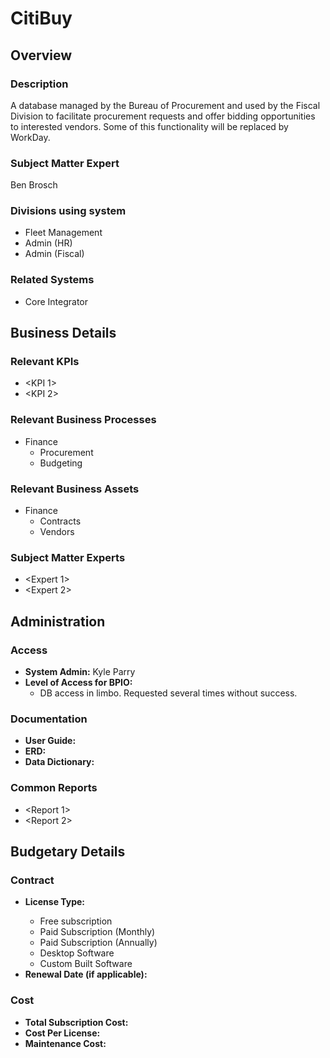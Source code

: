 # CitiBuy

## Overview

### Description
A database managed by the Bureau of Procurement and used by the Fiscal Division to facilitate procurement requests and offer bidding opportunities to interested vendors. Some of this functionality will be replaced by WorkDay.

### Subject Matter Expert
Ben Brosch

### Divisions using system
* Fleet Management
* Admin (HR)
* Admin (Fiscal)

### Related Systems
* Core Integrator 

## Business Details

### Relevant KPIs
* <KPI 1>
* <KPI 2>

### Relevant Business Processes
* Finance
    - Procurement
    - Budgeting

### Relevant Business Assets
* Finance
    - Contracts
    - Vendors

### Subject Matter Experts
- <Expert 1>
- <Expert 2>

## Administration

### Access
- **System Admin:** Kyle Parry
- **Level of Access for BPIO:**
    - DB access in limbo. Requested several times without success.

### Documentation
- **User Guide:** <link to user guide>
- **ERD:** <link to ERD>
- **Data Dictionary:** <Link to data dictionary>

### Common Reports
- <Report 1>
- <Report 2>

## Budgetary Details

### Contract
- **License Type:** <Choose an option below>
    - Free subscription
    - Paid Subscription (Monthly)
    - Paid Subscription (Annually)
    - Desktop Software
    - Custom Built Software
- **Renewal Date (if applicable):**

### Cost
- **Total Subscription Cost:** <Annual Cost>
- **Cost Per License:** <Annual Cost>
- **Maintenance Cost:** <Estimated Cost>
